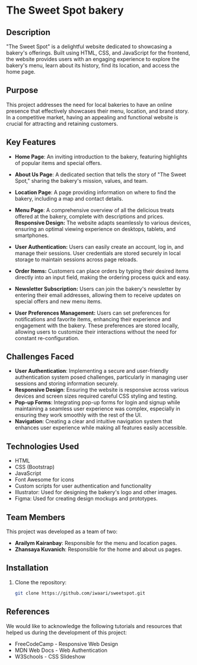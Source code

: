 # The Sweet Spot bakery

## Description
"The Sweet Spot" is a delightful website dedicated to showcasing a bakery's offerings. Built using HTML, CSS, and JavaScript for the frontend, the website provides users with an engaging experience to explore the bakery's menu, learn about its history, find its location, and access the home page.
## Purpose
This project addresses the need for local bakeries to have an online presence that effectively showcases their menu, location, and brand story. In a competitive market, having an appealing and functional website is crucial for attracting and retaining customers.
## Key Features
- **Home Page**: An inviting introduction to the bakery, featuring highlights of popular items and special offers.
- **About Us Page**: A dedicated section that tells the story of "The Sweet Spot," sharing the bakery's mission, values, and team.
- **Location Page**: A page providing information on where to find the bakery, including a map and contact details.
- **Menu Page**: A comprehensive overview of all the delicious treats offered at the bakery, complete with descriptions and prices.
**Responsive Design:** The website adapts seamlessly to various devices, ensuring an optimal viewing experience on desktops, tablets, and smartphones.

- **User Authentication:** Users can easily create an account, log in, and manage their sessions. User credentials are stored securely in local storage to maintain sessions across page reloads.

- **Order Items:** Customers can place orders by typing their desired items directly into an input field, making the ordering process quick and easy.

- **Newsletter Subscription:** Users can join the bakery's newsletter by entering their email addresses, allowing them to receive updates on special offers and new menu items.

- **User Preferences Management:** Users can set preferences for notifications and favorite items, enhancing their experience and engagement with the bakery. These preferences are stored locally, allowing users to customize their interactions without the need for constant re-configuration.


## Challenges Faced
- **User Authentication**: Implementing a secure and user-friendly authentication system posed challenges, particularly in managing user sessions and storing information securely.
- **Responsive Design**: Ensuring the website is responsive across various devices and screen sizes required careful CSS styling and testing.
- **Pop-up Forms**: Integrating pop-up forms for login and signup while maintaining a seamless user experience was complex, especially in ensuring they work smoothly with the rest of the UI.
- **Navigation**: Creating a clear and intuitive navigation system that enhances user experience while making all features easily accessible.

## Technologies Used
- HTML
- CSS (Bootstrap)
- JavaScript
- Font Awesome for icons
- Custom scripts for user authentication and functionality
- Illustrator: Used for designing the bakery's logo and other images.
- Figma: Used for creating design mockups and prototypes.
## Team Members
This project was developed as a team of two:
- **Arailym Kairanbay**: Responsible for the menu and location pages.
- **Zhansaya Kuvanich**: Responsible for the home and about us pages.
## Installation
1. Clone the repository:
   ```bash
   git clone https://github.com/iwaari/sweetspot.git
## References
We would like to acknowledge the following tutorials and resources that helped us during the development of this project:

- FreeCodeCamp - Responsive Web Design
- MDN Web Docs - Web Authentication
- W3Schools - CSS Slideshow
